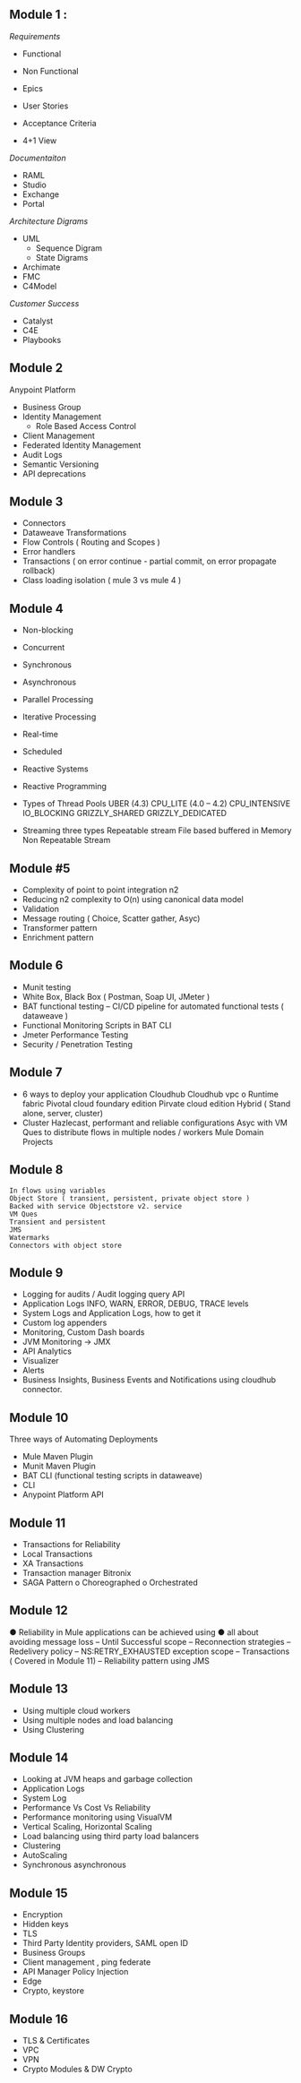 ## Module 1 : 

*Requirements*

  - Functional
  - Non Functional

  - Epics
  - User Stories
  - Acceptance Criteria
  - 4+1 View
   
*Documentaiton*

  - RAML
  - Studio
  - Exchange
  - Portal

*Architecture Digrams*

  - UML
    - Sequence Digram
    - State Digrams
  - Archimate
  - FMC
  - C4Model

*Customer Success*

  - Catalyst
  - C4E
  - Playbooks

## Module 2

Anypoint Platform

  - Business Group
  - Identity Management
    - Role Based Access Control
  - Client Management
  - Federated Identity Management
  - Audit Logs
  -	Semantic Versioning
  -	API deprecations

## Module 3
  
-	Connectors
-	Dataweave Transformations
-	Flow Controls ( Routing and Scopes )
-	Error handlers
- Transactions ( on error continue  - partial commit, on error propagate rollback)
-	Class loading isolation ( mule 3 vs mule 4 )

## Module 4

-	Non-blocking 
-	Concurrent
-	Synchronous
-	Asynchronous
-	Parallel Processing
-	Iterative Processing
-	Real-time 
-	Scheduled

-	Reactive Systems
-	Reactive Programming
-	Types of Thread Pools
	  UBER (4.3)
	  CPU_LITE (4.0 – 4.2)
    CPU_INTENSIVE
    IO_BLOCKING
    GRIZZLY_SHARED
    GRIZZLY_DEDICATED
-	Streaming three types
    Repeatable stream
      File based buffered
      in Memory
  Non Repeatable Stream

## Module #5

-	Complexity of point to point integration n2 
-	Reducing n2 complexity to O(n) using canonical data model
-	Validation
-	Message routing  ( Choice, Scatter gather, Asyc)
-	Transformer pattern
-	Enrichment pattern

## Module 6

- Munit testing
- White Box, Black Box ( Postman, Soap UI, JMeter )
- BAT functional testing – CI/CD pipeline for automated functional tests ( dataweave )
- Functional Monitoring Scripts in BAT CLI
- Jmeter Performance Testing 
- Security / Penetration Testing

## Module 7
- 6 ways to deploy your application
	Cloudhub
	Cloudhub vpc
o	Runtime fabric
	Pivotal cloud foundary edition
	Pirvate cloud edition
	Hybrid ( Stand alone, server, cluster)
- Cluster
	Hazlecast, performant and reliable configurations
	Asyc with VM Ques to distribute flows in multiple nodes / workers
	Mule Domain Projects

## Module 8

	In flows using variables
	Object Store ( transient, persistent, private object store )
	Backed with service Objectstore v2. service
	VM Ques
	Transient and persistent
	JMS
	Watermarks
	Connectors with object store

## Module 9

-	Logging for audits / Audit logging query API
-	Application Logs
		INFO, WARN, ERROR, DEBUG, TRACE levels
-	System Logs and Application Logs, how to get it
-	Custom log appenders
-	Monitoring, Custom Dash boards
-	JVM Monitoring -> JMX
-	API Analytics
-	Visualizer
-	Alerts
-	Business Insights, Business Events and Notifications using cloudhub connector.


## Module 10

Three ways of Automating Deployments
-	Mule Maven Plugin
-	Munit Maven Plugin
-	BAT CLI (functional testing scripts in dataweave)
-	CLI
-	Anypoint Platform API


## Module 11

-	Transactions for Reliability
-	Local Transactions
-	XA Transactions
-	Transaction manager Bitronix
-	SAGA Pattern
o	Choreographed
o	Orchestrated

## Module 12

●	Reliability in Mule applications can be achieved using
●	all about avoiding message loss
–	Until Successful scope
–	Reconnection strategies
–	Redelivery policy
–	NS:RETRY_EXHAUSTED exception scope
–	Transactions ( Covered in Module 11)
–	Reliability pattern using JMS

## Module 13

-	Using multiple cloud workers
-	Using multiple nodes and load balancing
-	Using Clustering


## Module 14
-	Looking at JVM heaps and garbage collection
-	Application Logs
-	System Log
-	Performance Vs Cost Vs Reliability
-	Performance monitoring using VisualVM
-	Vertical Scaling, Horizontal Scaling
-	Load balancing using third party load balancers
-	Clustering
-	AutoScaling
-	Synchronous asynchronous

## Module 15

-	Encryption
-	Hidden keys
-	TLS
-	Third Party Identity providers, SAML open ID 
-	Business Groups
-	Client management , ping federate
-	API Manager Policy Injection
-	Edge
-	Crypto, keystore

## Module 16

-	TLS & Certificates
-	VPC
-	VPN
-	Crypto Modules & DW Crypto
